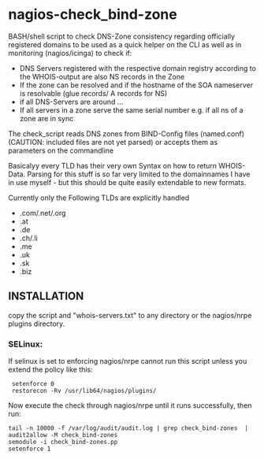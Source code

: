 # nagios-check_bind-zone

BASH/shell script to check DNS-Zone consistency regarding officially registered domains to be used as a quick helper on the CLI as well as in monitoring (nagios/icinga) to check if:

- DNS Servers registered with the respective domain registry according to the WHOIS-output are also NS records in the Zone
- If the zone can be resolved and if the hostname of the SOA nameserver is resolvable (glue records/ A records for NS)
- if all DNS-Servers are around ...
- If all servers in a zone serve the same serial number e.g. if all ns of a zone are in sync

The check_script reads DNS zones from BIND-Config files (named.conf) (CAUTION: included files are not yet parsed) or accepts them as parameters on the commandline

Basicalyy every TLD has their very own Syntax on how to return WHOIS-Data. Parsing for this stuff is so far very limited to the 
domainnames I have in use myself - but this should be quite easily extendable to new formats.

Currently only the Following TLDs are explicitly handled
 
 - .com/.net/.org
 - .at
 - .de
 - .ch/.li
 - .me
 - .uk
 - .sk
 - .biz
 
 
 
 ## INSTALLATION
 
 copy the script and "whois-servers.txt" to any directory or the nagios/nrpe plugins directory.
 
### SELinux:

If selinux is set to enforcing nagios/nrpe cannot run this script unless you extend the policy like this:

``` 
 setenforce 0 
 restorecon -Rv /usr/lib64/nagios/plugins/
```

Now execute the check through nagios/nrpe until it runs successfully, then run:
```
tail -n 10000 -f /var/log/audit/audit.log | grep check_bind-zones  | audit2allow -M check_bind-zones 
semodule -i check_bind-zones.pp 
setenforce 1 
```


 
